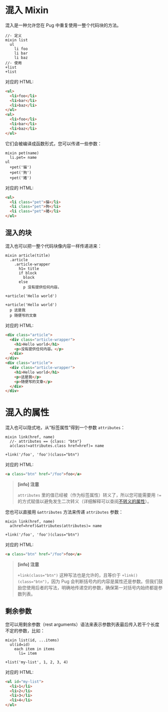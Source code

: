 # 混入 Mixin

混入是一种允许您在 Pug 中重复使用一整个代码块的方法。

```pug
//- 定义
mixin list
  ul
    li foo
    li bar
    li baz
//- 使用
+list
+list
```

对应的 HTML:

```html
<ul>
  <li>foo</li>
  <li>bar</li>
  <li>baz</li>
</ul>
<ul>
  <li>foo</li>
  <li>bar</li>
  <li>baz</li>
</ul>
```

它们会被编译成函数形式，您可以传递一些参数：

```pug
mixin pet(name)
  li.pet= name
ul
  +pet('猫')
  +pet('狗')
  +pet('猪')
```

对应的 HTML:

```html
<ul>
  <li class="pet">猫</li>
  <li class="pet">狗</li>
  <li class="pet">猪</li>
</ul>
```

## 混入的块 

混入也可以把一整个代码块像内容一样传递进来：

```pug
mixin article(title)
  .article
    .article-wrapper
      h1= title
      if block
        block
      else
        p 没有提供任何内容。

+article('Hello world')

+article('Hello world')
  p 这是我
  p 随便写的文章
```

对应的 HTML:

```html
<div class="article">
  <div class="article-wrapper">
    <h1>Hello world</h1>
    <p>没有提供任何内容。</p>
  </div>
</div>
<div class="article">
  <div class="article-wrapper">
    <h1>Hello world</h1>
    <p>这是我</p>
    <p>随便写的文章</p>
  </div>
</div>
```

# 混入的属性 

混入也可以隐式地，从“标签属性”得到一个参数 `attributes`：

```pug
mixin link(href, name)
  //- attributes == {class: "btn"}
  a(class!=attributes.class href=href)= name

+link('/foo', 'foo')(class="btn")
```

对应的 HTML:

```html
<a class="btn" href="/foo">foo</a>
```

> **[info] 注意**
>
> `attributes` 里的值已经被（作为标签属性）转义了，所以您可能需要用 `!=` 的方式赋值以避免发生二次转义（详细解释可以查阅[不转义的属性](https://pug.bootcss.com/language/attributes.html#unescaped-attributes)）。

您也可以直接用 `&attributes` 方法来传递 `attributes` 参数：

```pug
mixin link(href, name)
  a(href=href)&attributes(attributes)= name

+link('/foo', 'foo')(class="btn")
```

对应的 HTML:

```html
<a class="btn" href="/foo">foo</a>
```

> **[info] 注意**
>
> `+link(class="btn")` 这种写法也是允许的，且等价于 `+link()(class="btn")`，因为 Pug 会判断括号内的内容是属性还是参数。但我们鼓励您使用后者的写法，明确地传递空的参数，确保第一对括号内始终都是参数列表。

## 剩余参数

您可以用剩余参数（rest arguments）语法来表示参数列表最后传入若干个长度不定的参数，比如：

```pug
mixin list(id, ...items)
  ul(id=id)
    each item in items
      li= item

+list('my-list', 1, 2, 3, 4)
```

对应的 HTML:

```html
<ul id="my-list">
  <li>1</li>
  <li>2</li>
  <li>3</li>
  <li>4</li>
</ul>
```